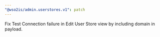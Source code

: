 ```yaml
---
"@wso2is/admin.userstores.v1": patch
---
```


Fix Test Connection failure in Edit User Store view by including domain in payload.
